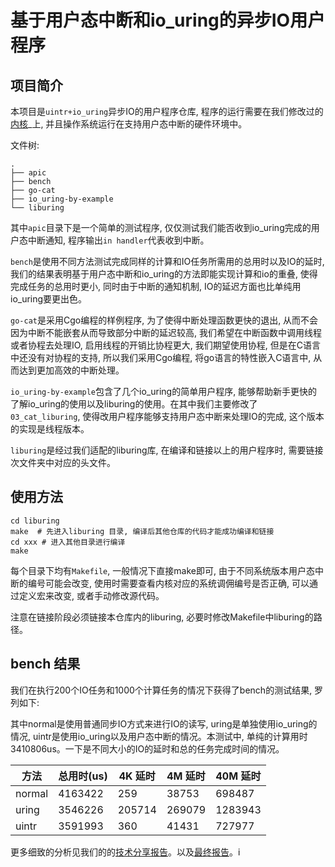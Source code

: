 # 基于用户态中断和io_uring的异步IO用户程序

## 项目简介

本项目是`uintr+io_uring`异步IO的用户程序仓库, 程序的运行需要在我们修改过的[内核](https://github.com/OS-F-4/uintr-linux-kernel/tree/uring)_上, 并且操作系统运行在支持用户态中断的硬件环境中。

文件树:

```
.
├── apic
├── bench
├── go-cat
├── io_uring-by-example
└── liburing
```

其中`apic`目录下是一个简单的测试程序, 仅仅测试我们能否收到io_uring完成的用户态中断通知, 程序输出`in handler`代表收到中断。

`bench`是使用不同方法测试完成同样的计算和IO任务所需用的总用时以及IO的延时, 我们的结果表明基于用户态中断和io_uring的方法即能实现计算和io的重叠, 使得完成任务的总用时更小, 同时由于中断的通知机制, IO的延迟方面也比单纯用io_uring要更出色。

`go-cat`是采用Cgo编程的样例程序, 为了使得中断处理函数更快的退出, 从而不会因为中断不能嵌套从而导致部分中断的延迟较高, 我们希望在中断函数中调用线程或者协程去处理IO, 启用线程的开销比协程更大, 我们期望使用协程, 但是在C语言中还没有对协程的支持, 所以我们采用Cgo编程, 将go语言的特性嵌入C语言中, 从而达到更加高效的中断处理。

`io_uring-by-example`包含了几个io_uring的简单用户程序, 能够帮助新手更快的了解io_uring的使用以及liburing的使用。在其中我们主要修改了`03_cat_liburing`, 使得改用户程序能够支持用户态中断来处理IO的完成, 这个版本的实现是线程版本。

`liburing`是经过我们适配的liburing库, 在编译和链接以上的用户程序时, 需要链接次文件夹中对应的头文件。

## 使用方法

```shell
cd liburing
make  # 先进入liburing 目录, 编译后其他仓库的代码才能成功编译和链接
cd xxx # 进入其他目录进行编译
make
```

每个目录下均有`Makefile`, 一般情况下直接make即可, 由于不同系统版本用户态中断的编号可能会改变, 使用时需要查看内核对应的系统调佣编号是否正确, 可以通过定义宏来改变, 或者手动修改源代码。 

注意在链接阶段必须链接本仓库内的liburing, 必要时修改Makefile中liburing的路径。

## bench 结果

我们在执行200个IO任务和1000个计算任务的情况下获得了bench的测试结果, 罗列如下:

其中normal是使用普通同步IO方式来进行IO的读写, uring是单独使用io_uring的情况, uintr是使用io_uring以及用户态中断的情况。本测试中, 单纯的计算用时3410806us。一下是不同大小的IO的延时和总的任务完成时间的情况。

| 方法   | 总用时(us) | 4K 延时 | 4M 延时 | 40M 延时 |
| ------ | ---------- | ------- | ------- | -------- |
| normal | 4163422    | 259     | 38753   | 698487   |
| uring  | 3546226    | 205714  | 269079  | 1283943  |
| uintr  | 3591993    | 360     | 41431   | 727977   |

更多细致的分析见我们的的[技术分享报告](https://github.com/OS-F-4/usr-intr/blob/main/%E6%8A%80%E6%9C%AF%E4%BA%A4%E6%B5%81%E6%8A%A5%E5%91%8A.pptx)。以及[最终报告](https://github.com/OS-F-4/usr-intr/blob/main/%E6%9C%80%E7%BB%88%E6%8A%A5%E5%91%8A.md)。i
